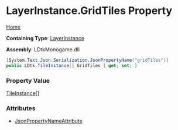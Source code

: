 # LayerInstance\.GridTiles Property

[Home](../../../README.md)

**Containing Type**: [LayerInstance](../README.md)

**Assembly**: LDtkMonogame\.dll

```csharp
[System.Text.Json.Serialization.JsonPropertyName("gridTiles")]
public LDtk.TileInstance[] GridTiles { get; set; }
```

### Property Value

[TileInstance](../../TileInstance/README.md)\[\]

### Attributes

* [JsonPropertyNameAttribute](https://docs.microsoft.com/en-us/dotnet/api/system.text.json.serialization.jsonpropertynameattribute)

